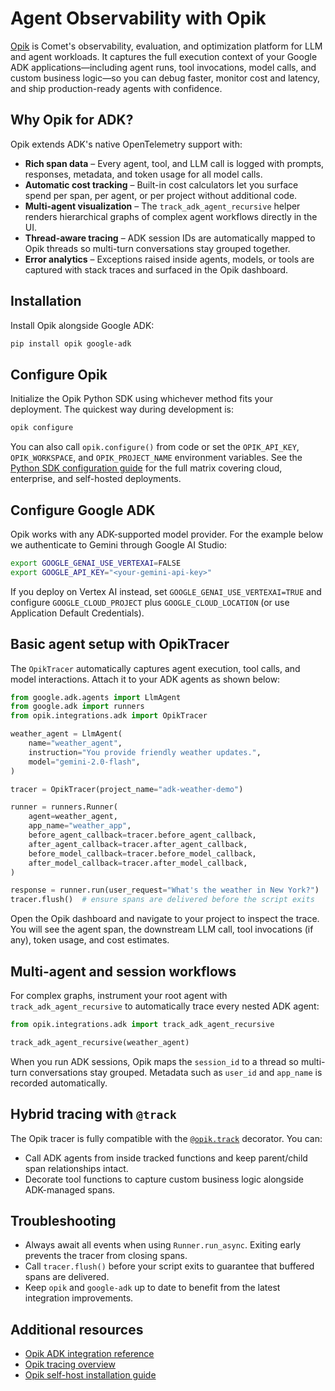 # Agent Observability with Opik

[Opik](https://www.comet.com/opik/) is Comet's observability, evaluation, and optimization platform for LLM and agent workloads. It captures the full execution context of your Google ADK applications—including agent runs, tool invocations, model calls, and custom business logic—so you can debug faster, monitor cost and latency, and ship production-ready agents with confidence.

## Why Opik for ADK?

Opik extends ADK's native OpenTelemetry support with:

- **Rich span data** – Every agent, tool, and LLM call is logged with prompts, responses, metadata, and token usage for all model calls.
- **Automatic cost tracking** – Built-in cost calculators let you surface spend per span, per agent, or per project without additional code.
- **Multi-agent visualization** – The `track_adk_agent_recursive` helper renders hierarchical graphs of complex agent workflows directly in the UI.
- **Thread-aware tracing** – ADK session IDs are automatically mapped to Opik threads so multi-turn conversations stay grouped together.
- **Error analytics** – Exceptions raised inside agents, models, or tools are captured with stack traces and surfaced in the Opik dashboard.

## Installation

Install Opik alongside Google ADK:

```bash
pip install opik google-adk
```

## Configure Opik

Initialize the Opik Python SDK using whichever method fits your deployment. The quickest way during development is:

```bash
opik configure
```

You can also call `opik.configure()` from code or set the `OPIK_API_KEY`, `OPIK_WORKSPACE`, and `OPIK_PROJECT_NAME` environment variables. See the [Python SDK configuration guide](https://www.comet.com/docs/opik/tracing/sdk_configuration/) for the full matrix covering cloud, enterprise, and self-hosted deployments.

## Configure Google ADK

Opik works with any ADK-supported model provider. For the example below we authenticate to Gemini through Google AI Studio:

```bash
export GOOGLE_GENAI_USE_VERTEXAI=FALSE
export GOOGLE_API_KEY="<your-gemini-api-key>"
```

If you deploy on Vertex AI instead, set `GOOGLE_GENAI_USE_VERTEXAI=TRUE` and configure `GOOGLE_CLOUD_PROJECT` plus `GOOGLE_CLOUD_LOCATION` (or use Application Default Credentials).

## Basic agent setup with OpikTracer

The `OpikTracer` automatically captures agent execution, tool calls, and model interactions. Attach it to your ADK agents as shown below:

```python
from google.adk.agents import LlmAgent
from google.adk import runners
from opik.integrations.adk import OpikTracer

weather_agent = LlmAgent(
    name="weather_agent",
    instruction="You provide friendly weather updates.",
    model="gemini-2.0-flash",
)

tracer = OpikTracer(project_name="adk-weather-demo")

runner = runners.Runner(
    agent=weather_agent,
    app_name="weather_app",
    before_agent_callback=tracer.before_agent_callback,
    after_agent_callback=tracer.after_agent_callback,
    before_model_callback=tracer.before_model_callback,
    after_model_callback=tracer.after_model_callback,
)

response = runner.run(user_request="What's the weather in New York?")
tracer.flush()  # ensure spans are delivered before the script exits
```

Open the Opik dashboard and navigate to your project to inspect the trace. You will see the agent span, the downstream LLM call, tool invocations (if any), token usage, and cost estimates.

## Multi-agent and session workflows

For complex graphs, instrument your root agent with `track_adk_agent_recursive` to automatically trace every nested ADK agent:

```python
from opik.integrations.adk import track_adk_agent_recursive

track_adk_agent_recursive(weather_agent)
```

When you run ADK sessions, Opik maps the `session_id` to a thread so multi-turn conversations stay grouped. Metadata such as `user_id` and `app_name` is recorded automatically.

## Hybrid tracing with `@track`

The Opik tracer is fully compatible with the [`@opik.track`](https://www.comet.com/docs/opik/tracing/log_traces/#track) decorator. You can:

- Call ADK agents from inside tracked functions and keep parent/child span relationships intact.
- Decorate tool functions to capture custom business logic alongside ADK-managed spans.

## Troubleshooting

- Always await all events when using `Runner.run_async`. Exiting early prevents the tracer from closing spans.
- Call `tracer.flush()` before your script exits to guarantee that buffered spans are delivered.
- Keep `opik` and `google-adk` up to date to benefit from the latest integration improvements.

## Additional resources

- [Opik ADK integration reference](https://www.comet.com/docs/opik/integrations/adk)
- [Opik tracing overview](https://www.comet.com/docs/opik/tracing/log_traces)
- [Opik self-host installation guide](https://www.comet.com/docs/opik/self-host/overview)
